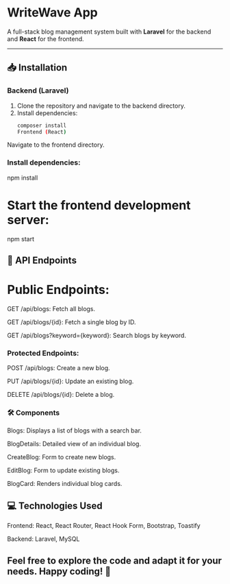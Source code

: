 # WriteWave App

A full-stack blog management system built with **Laravel** for the backend and **React** for the frontend.

---

## 📥 Installation

### Backend (Laravel)

1. Clone the repository and navigate to the backend directory.
2. Install dependencies:
   ```bash
   composer install
   Frontend (React)
Navigate to the frontend directory.
### Install dependencies:
  npm install
# Start the frontend development server:
  npm start

## 📡 API Endpoints
# Public Endpoints:
GET /api/blogs: Fetch all blogs.

GET /api/blogs/{id}: Fetch a single blog by ID.

GET /api/blogs?keyword={keyword}: Search blogs by keyword.

### Protected Endpoints:

POST /api/blogs: Create a new blog.

PUT /api/blogs/{id}: Update an existing blog.

DELETE /api/blogs/{id}: Delete a blog.

### 🛠 Components
Blogs: Displays a list of blogs with a search bar.

BlogDetails: Detailed view of an individual blog.

CreateBlog: Form to create new blogs.

EditBlog: Form to update existing blogs.

BlogCard: Renders individual blog cards.

## 💻 Technologies Used
Frontend: React, React Router, React Hook Form, Bootstrap, Toastify

Backend: Laravel, MySQL


## Feel free to explore the code and adapt it for your needs. Happy coding! 🎉

